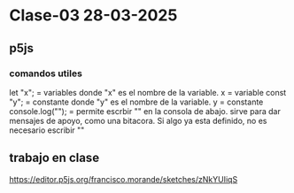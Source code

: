 # Clase-03 28-03-2025

## p5js
### comandos utiles
let "x"; = variables donde "x" es el nombre de la variable. x = variable
const "y"; = constante donde "y" es el nombre de la variable. y = constante
console.log(""); = permite escrbir "" en la consola de abajo. sirve para dar mensajes de apoyo, como una bitacora. Si algo ya esta definido, no es necesario escribir ""

## trabajo en clase

https://editor.p5js.org/francisco.morande/sketches/zNkYUIiqS
